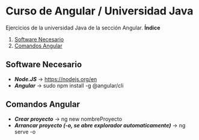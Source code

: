 # Curso de Angular / Universidad Java
Ejercicios de la universidad Java de la sección Angular.
**Índice**   
1. [Software Necesario](#id1)
2. [Comandos Angular](#id2)
## Software Necesario<a name="id1"></a>
* _**Node.JS**_ -> https://nodejs.org/en
* _**Angular**_ -> sudo npm install -g @angular/cli
## Comandos Angular<a name="id2"></a>
* _**Crear proyecto**_ -> ng new nombreProyecto
* _**Arrancar proyecto (-o, se abre explorador automaticamente)**_ -> ng serve -o 
